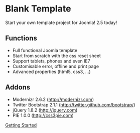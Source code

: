 Blank Template
==============

Start your own template project for Joomla! 2.5 today!

Functions
---------

* Full functional Joomla template
* Start from scratch with the css reset sheet
* Support tablets, phones and even IE7
* Customisable error, offline and print page
* Advanced properties (html5, css3, ...)

Addons
------

* Modernizr 2.6.2 (http://modernizr.com)
* Twitter Bootstrap 2.1.1 (http://twitter.github.com/bootstrap/)
* jQuery 1.8.2 (http://jquery.com)
* PIE 1.0.0 (http://css3pie.com)

[Getting Started](https://github.com/Bloggerschmidt/Blank-Template/wiki/Getting-started)

